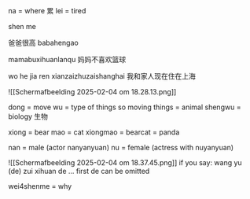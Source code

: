 na = where
累 lei = tired

shen me

爸爸很高
babahengao

mamabuxihuanlanqu
妈妈不喜欢篮球


wo he jia ren xianzaizhuzaishanghai
我和家人现在住在上海

![[Scherm­afbeelding 2025-02-04 om 18.28.13.png]]

dong = move
wu = type of things so moving things = animal
shengwu = biology
生物

xiong = bear
mao = cat
xiongmao = bearcat = panda


nan = male (actor nanyanyuan)
nu = female (actress with nuyanyuan)

![[Scherm­afbeelding 2025-02-04 om 18.37.45.png]]
if you say:
wang yu (de) zui xihuan de ...
first de can be omitted

wei4shenme = why

